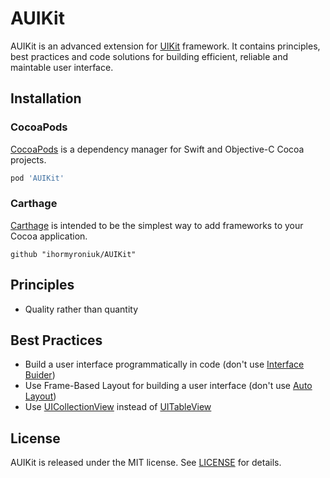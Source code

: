 # AUIKit

AUIKit is an advanced extension for [UIKit](https://developer.apple.com/documentation/uikit) framework. It contains principles, best practices and code solutions for building efficient, reliable and maintable user interface.

## Installation

### CocoaPods

[CocoaPods](https://cocoapods.org) is a dependency manager for Swift and Objective-C Cocoa projects.

```ruby
pod 'AUIKit'
```

### Carthage

[Carthage](https://github.com/Carthage/Carthage) is intended to be the simplest way to add frameworks to your Cocoa application.

```ogdl
github "ihormyroniuk/AUIKit"
```

## Principles

-  Quality rather than quantity

## Best Practices

- Build a user interface programmatically in code (don't use [Interface Buider](https://developer.apple.com/library/archive/documentation/ToolsLanguages/Conceptual/Xcode_Overview/UsingInterfaceBuilder.html))
- Use Frame-Based Layout for building a user interface (don't use [Auto Layout](https://developer.apple.com/library/archive/documentation/UserExperience/Conceptual/AutolayoutPG/index.html#//apple_ref/doc/uid/TP40010853))
- Use [UICollectionView](https://developer.apple.com/documentation/uikit/uicollectionview) instead of [UITableView](https://developer.apple.com/documentation/uikit/uitableview)

## License

AUIKit is released under the MIT license. See [LICENSE](https://github.com/ihormyroniuk/AUIKit/blob/master/LICENSE.txt) for details.

